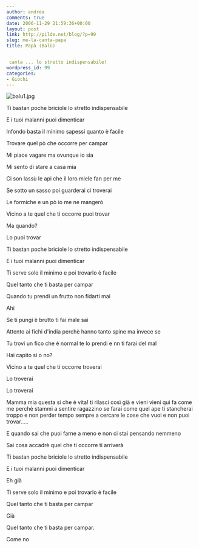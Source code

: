 ```yaml
---
author: andrea
comments: true
date: 2006-11-29 21:59:36+00:00
layout: post
link: http://pilde.net/blog/?p=99
slug: me-la-canta-papa
title: Papà (Balù)


 canta ... lo stretto indispensabile!
wordpress_id: 99
categories:
- Giochi
---
```


![balu1.jpg]({{baseurl}}/uploads/2006/11/balu1.jpg)




Ti bastan poche briciole lo stretto indispensabile

E i tuoi malanni puoi dimenticar

Infondo basta il minimo sapessi quanto è facile

Trovare quel pò che occorre per campar

<!-- more -->

Mi piace vagare ma ovunque io sia

Mi sento di stare a casa mia

Ci son lassù le api che il loro miele fan per me

Se sotto un sasso poi guarderai ci troverai

Le formiche e un pò io me ne mangerò

Vicino a te quel che ti occorre puoi trovar

Ma quando?

Lo puoi trovar

Ti bastan poche briciole lo stretto indispensabile

E i tuoi malanni puoi dimenticar

Ti serve solo il minimo e poi trovarlo è facile

Quel tanto che ti basta per campar

Quando tu prendi un frutto non fidarti mai

Ahi

Se ti pungi è brutto ti fai male sai

Attento ai fichi d'india perchè hanno tanto spine ma invece se

Tu trovi un fico che è normal te lo prendi e nn ti farai del mal

Hai capito si o no?

Vicino a te quel che ti occorre troverai

Lo troverai

Lo troverai

Mamma mia questa si che è vita! ti rilasci così già e vieni vieni qui fa come me perchè stammi a sentire ragazzino se farai come quel ape ti stancherai troppo e non perder tempo sempre a cercare le cose che vuoi e non puoi trovar.....

E quando sai che puoi farne a meno e non ci stai pensando nemmeno

Sai cosa accadrè quel che ti occorre ti arriverà 

Ti bastan poche briciole lo stretto indispensabile

E i tuoi malanni puoi dimenticar

Eh già

Ti serve solo il minimo e poi trovarlo è facile

Quel tanto che ti basta per campar

Già

Quel tanto che ti basta per campar.

Come no
